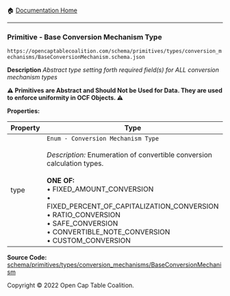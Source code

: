 :house: [Documentation Home](/README.md)

---

### Primitive - Base Conversion Mechanism Type

`https://opencaptablecoalition.com/schema/primitives/types/conversion_mechanisms/BaseConversionMechanism.schema.json`

**Description** _Abstract type setting forth required field(s) for ALL conversion mechanism types_

**:warning: Primitives are Abstract and Should Not be Used for Data. They are used to enforce uniformity in OCF Objects. :warning:**

**Properties:**

| Property | Type                                                                                                                                                                                                                                                                                                                                                               | Description                                     | Required   |
| -------- | ------------------------------------------------------------------------------------------------------------------------------------------------------------------------------------------------------------------------------------------------------------------------------------------------------------------------------------------------------------------ | ----------------------------------------------- | ---------- |
| type     | `Enum - Conversion Mechanism Type`</br></br>_Description:_ Enumeration of convertible conversion calculation types.</br></br>**ONE OF:** </br>&bull; FIXED_AMOUNT_CONVERSION </br>&bull; FIXED_PERCENT_OF_CAPITALIZATION_CONVERSION </br>&bull; RATIO_CONVERSION </br>&bull; SAFE_CONVERSION </br>&bull; CONVERTIBLE_NOTE_CONVERSION </br>&bull; CUSTOM_CONVERSION | Identifies the specific conversion trigger type | `REQUIRED` |

**Source Code:** [schema/primitives/types/conversion_mechanisms/BaseConversionMechanism](/schema/primitives/types/conversion_mechanisms/BaseConversionMechanism.schema.json)

Copyright © 2022 Open Cap Table Coalition.
